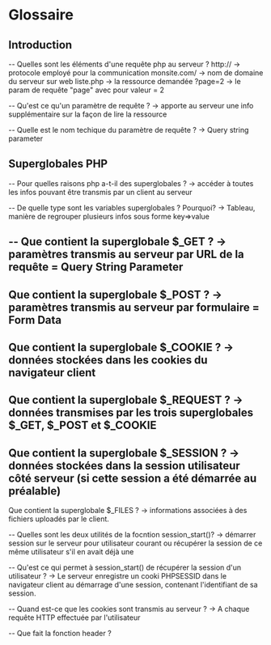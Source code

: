 # Glossaire

## Introduction
--
Quelles sont les éléments d'une requête php au serveur ?
http:// -> protocole employé pour la communication
monsite.com/ -> nom de domaine du serveur sur web
liste.php -> la ressource demandée
?page=2 -> le param de requête "page" avec pour valeur = 2

--
Qu'est ce qu'un paramètre de requête ?
-> apporte au serveur une info supplémentaire sur la façon de lire la ressource

--
Quelle est le nom techique du paramètre de requête ?
-> Query string parameter

## Superglobales PHP

--
Pour quelles raisons php a-t-il des superglobales ?
-> accéder à toutes les infos pouvant être transmis par un client au serveur

-- 
De quelle type sont les variables superglobales ? Pourquoi?
-> Tableau, manière de regrouper plusieurs infos sous forme key=>value

--
Que contient la superglobale $_GET ?
-> paramètres transmis au serveur par URL de la requête = Query String Parameter
--
Que contient la superglobale $_POST ?
-> paramètres transmis au serveur par formulaire = Form Data
--
Que contient la superglobale $_COOKIE ?
-> données stockées dans les cookies du navigateur client
--
Que contient la superglobale $_REQUEST ?
-> données transmises par les trois superglobales $_GET, $_POST et $_COOKIE
--
Que contient la superglobale $_SESSION ?
-> données stockées dans la session utilisateur côté serveur (si cette session a été démarrée au préalable)
--
Que contient la superglobale $_FILES ?
-> informations associées à des fichiers uploadés par le client.

--
Quelles sont les deux utilités de la focntion session_start()?
-> démarrer session sur le serveur pour utilisateur courant ou récupérer la session de ce même utilisateur s'il en avait déjà une

--
Qu'est ce qui permet à session_start() de récupérer la session d'un utilisateur ?
-> Le serveur enregistre un cooki PHPSESSID dans le navigateur client au démarrage d'une session, contenant l'identifiant de sa session.

--
Quand est-ce que les cookies sont transmis au serveur ?
-> A chaque requête HTTP effectuée par l'utilisateur

--
Que fait la fonction header ?
